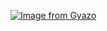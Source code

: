 [![Image from Gyazo](https://i.gyazo.com/b665024754c183cee147497640a63cf1.gif)](https://gyazo.com/b665024754c183cee147497640a63cf1)
